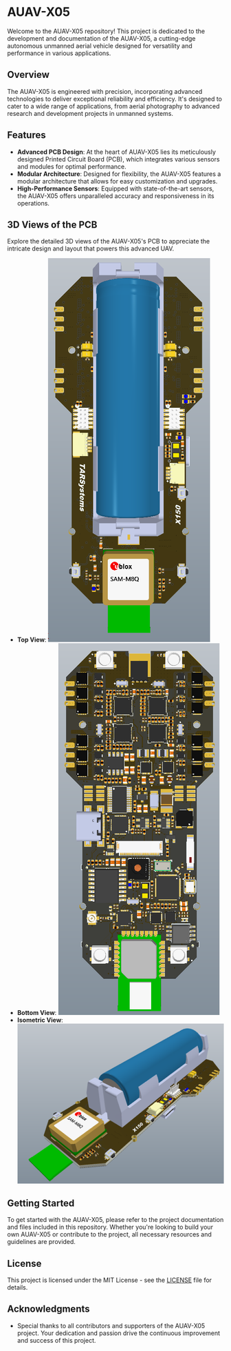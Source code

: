 # AUAV-X05

Welcome to the AUAV-X05 repository! This project is dedicated to the development and documentation of the AUAV-X05, a cutting-edge autonomous unmanned aerial vehicle designed for versatility and performance in various applications.

## Overview

The AUAV-X05 is engineered with precision, incorporating advanced technologies to deliver exceptional reliability and efficiency. It's designed to cater to a wide range of applications, from aerial photography to advanced research and development projects in unmanned systems.

## Features

- **Advanced PCB Design**: At the heart of AUAV-X05 lies its meticulously designed Printed Circuit Board (PCB), which integrates various sensors and modules for optimal performance.
- **Modular Architecture**: Designed for flexibility, the AUAV-X05 features a modular architecture that allows for easy customization and upgrades.
- **High-Performance Sensors**: Equipped with state-of-the-art sensors, the AUAV-X05 offers unparalleled accuracy and responsiveness in its operations.

## 3D Views of the PCB

Explore the detailed 3D views of the AUAV-X05's PCB to appreciate the intricate design and layout that powers this advanced UAV.

- **Top View**: ![3D Top View](https://github.com/tarunreddyy/AUAV-X05/blob/main/3D-top.png)
- **Bottom View**: ![3D Bottom View](https://github.com/tarunreddyy/AUAV-X05/blob/main/3D-bottom.png)
- **Isometric View**: ![3D Isometric View](https://github.com/tarunreddyy/AUAV-X05/blob/main/3D-iso.png)

## Getting Started

To get started with the AUAV-X05, please refer to the project documentation and files included in this repository. Whether you're looking to build your own AUAV-X05 or contribute to the project, all necessary resources and guidelines are provided.

## License

This project is licensed under the MIT License - see the [LICENSE](https://github.com/tarunreddyy/AUAV-X05/blob/main/LICENSE) file for details.

## Acknowledgments

- Special thanks to all contributors and supporters of the AUAV-X05 project. Your dedication and passion drive the continuous improvement and success of this project.
